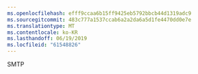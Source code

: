 ```yaml
---
ms.openlocfilehash: efff9ccaa6b15ff9425eb5792bbcb44d1319adc9
ms.sourcegitcommit: 483c777a1537ccab6a2a2da6a5d1fe4470dd0e7e
ms.translationtype: MT
ms.contentlocale: ko-KR
ms.lasthandoff: 06/19/2019
ms.locfileid: "61548826"
---
```

SMTP